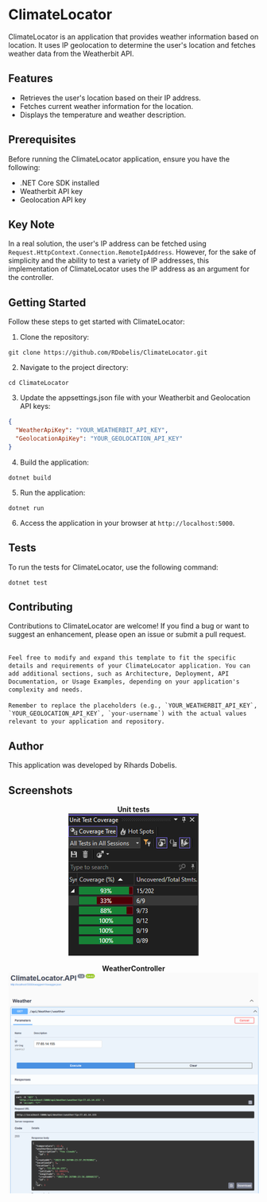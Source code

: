 
# ClimateLocator

ClimateLocator is an application that provides weather information based on location. It uses IP geolocation to determine the user's location and fetches weather data from the Weatherbit API.

## Features

- Retrieves the user's location based on their IP address.
- Fetches current weather information for the location.
- Displays the temperature and weather description.

## Prerequisites

Before running the ClimateLocator application, ensure you have the following:

- .NET Core SDK installed
- Weatherbit API key
- Geolocation API key

## Key Note

In a real solution, the user's IP address can be fetched using `Request.HttpContext.Connection.RemoteIpAddress`. However, for the sake of simplicity and the ability to test a variety of IP addresses, this implementation of ClimateLocator uses the IP address as an argument for the controller.

## Getting Started

Follow these steps to get started with ClimateLocator:

1. Clone the repository:

```
git clone https://github.com/RDobelis/ClimateLocator.git
```

2. Navigate to the project directory:

```
cd ClimateLocator
```

3. Update the appsettings.json file with your Weatherbit and Geolocation API keys:

```json
{
  "WeatherApiKey": "YOUR_WEATHERBIT_API_KEY",
  "GeolocationApiKey": "YOUR_GEOLOCATION_API_KEY"
}
```

4. Build the application:

```
dotnet build
```

5. Run the application:

```
dotnet run
```

6. Access the application in your browser at `http://localhost:5000`.

## Tests

To run the tests for ClimateLocator, use the following command:

```
dotnet test
```

## Contributing

Contributions to ClimateLocator are welcome! If you find a bug or want to suggest an enhancement, please open an issue or submit a pull request.

```

Feel free to modify and expand this template to fit the specific details and requirements of your ClimateLocator application. You can add additional sections, such as Architecture, Deployment, API Documentation, or Usage Examples, depending on your application's complexity and needs.

Remember to replace the placeholders (e.g., `YOUR_WEATHERBIT_API_KEY`, `YOUR_GEOLOCATION_API_KEY`, `your-username`) with the actual values relevant to your application and repository.
```

## Author

This application was developed by Rihards Dobelis. 

## Screenshots

<p align="center">
  <b>Unit tests</b><br>
  <img src="./Screenshots/TestCoverage.png" alt="Coverage">
</p>

<p align="center">
  <b>WeatherController</b><br>
  <img src="./Screenshots/WeatherController.png" alt="Controller">
</p>
